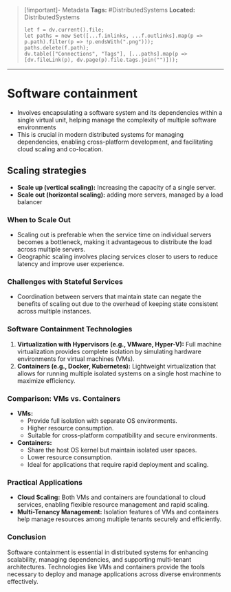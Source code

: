 > [!important]- Metadata
> **Tags:** #DistributedSystems 
> **Located:** DistributedSystems
> ```dataviewjs
> let f = dv.current().file;
> let paths = new Set([...f.inlinks, ...f.outlinks].map(p => p.path).filter(p => !p.endsWith(".png")));
> paths.delete(f.path);
> dv.table(["Connections", "Tags"], [...paths].map(p => [dv.fileLink(p), dv.page(p).file.tags.join("")]));
> ```

___
# Software containment
- Involves encapsulating a software system and its dependencies within a single virtual unit, helping manage the complexity of multiple software environments
- This is crucial in modern distributed systems for managing dependencies, enabling cross-platform development, and facilitating cloud scaling and co-location.


## Scaling strategies
- **Scale up (vertical scaling):** Increasing the capacity of a single server.
- **Scale out (horizontal scaling):** adding more servers, managed by a load balancer

### When to Scale Out

- Scaling out is preferable when the service time on individual servers becomes a bottleneck, making it advantageous to distribute the load across multiple servers.
- Geographic scaling involves placing services closer to users to reduce latency and improve user experience.

### Challenges with Stateful Services

- Coordination between servers that maintain state can negate the benefits of scaling out due to the overhead of keeping state consistent across multiple instances.

### Software Containment Technologies

1. **Virtualization with Hypervisors (e.g., VMware, Hyper-V):** Full machine virtualization provides complete isolation by simulating hardware environments for virtual machines (VMs).
2. **Containers (e.g., Docker, Kubernetes):** Lightweight virtualization that allows for running multiple isolated systems on a single host machine to maximize efficiency.

### Comparison: VMs vs. Containers

- **VMs:**
    - Provide full isolation with separate OS environments.
    - Higher resource consumption.
    - Suitable for cross-platform compatibility and secure environments.
- **Containers:**
    - Share the host OS kernel but maintain isolated user spaces.
    - Lower resource consumption.
    - Ideal for applications that require rapid deployment and scaling.

### Practical Applications

- **Cloud Scaling:** Both VMs and containers are foundational to cloud services, enabling flexible resource management and rapid scaling.
- **Multi-Tenancy Management:** Isolation features of VMs and containers help manage resources among multiple tenants securely and efficiently.

### Conclusion

Software containment is essential in distributed systems for enhancing scalability, managing dependencies, and supporting multi-tenant architectures. Technologies like VMs and containers provide the tools necessary to deploy and manage applications across diverse environments effectively.